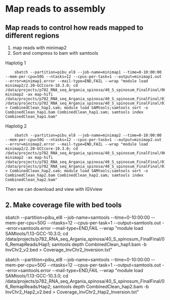 # Map reads to assembly 

## Map reads to control how reads mapped to different regions

1. map reads with minimap2
2. Sort and compress to bam with samtools

Haplotig 1

        sbatch --partition=pibu_el8 --job-name=minimap1 --time=0-10:00:00 --mem-per-cpu=50G --ntasks=12 --cpus-per-task=1 --output=minimap1.out --error=minimap1.error --mail-type=END,FAIL --wrap "module load minimap2/2.20-GCCcore-10.3.0; cd /data/projects/p782_RNA_seq_Argania_spinosa/40_S_spinosum_FinalFinal/06_RemapReads/Hap1; minimap2 -ax map-hifi /data/projects/p782_RNA_seq_Argania_spinosa/40_S_spinosum_FinalFinal/01_Assembly/01_hap1/S_spinosum_hap1.fa /data/projects/p782_RNA_seq_Argania_spinosa/40_S_spinosum_FinalFinal/01_Assembly/Combined_clean.fq > CombinedClean_hap1.sam; module load SAMtools;samtools sort -o CombinedClean_hap1.bam CombinedClean_hap1.sam; samtools index CombinedClean_hap1.bam"

        
Haplotig 2
  
        sbatch --partition=pibu_el8 --job-name=minimap2 --time=0-10:00:00 --mem-per-cpu=50G --ntasks=12 --cpus-per-task=1 --output=minimap2.out --error=minimap2.error --mail-type=END,FAIL --wrap "module load minimap2/2.20-GCCcore-10.3.0; cd /data/projects/p782_RNA_seq_Argania_spinosa/40_S_spinosum_FinalFinal/06_RemapReads/Hap2; minimap2 -ax map-hifi /data/projects/p782_RNA_seq_Argania_spinosa/40_S_spinosum_FinalFinal/01_Assembly/02_hap2/S_spinosum_hap2.fa /data/projects/p782_RNA_seq_Argania_spinosa/40_S_spinosum_FinalFinal/01_Assembly/Combined_clean.fq > CombinedClean_hap2.sam; module load SAMtools;samtools sort -o CombinedClean_hap2.bam CombinedClean_hap2.sam; samtools index CombinedClean_hap2.bam"
        
Then we can download and view with IGVview

## 2. Make coverage file with bed tools

sbatch --partition=pibu_el8 --job-name=samtools --time=0-10:00:00 --mem-per-cpu=50G --ntasks=12 --cpus-per-task=1 --output=samtools.out --error=samtools.error --mail-type=END,FAIL --wrap "module load SAMtools/1.13-GCC-10.3.0; cd /data/projects/p782_RNA_seq_Argania_spinosa/40_S_spinosum_FinalFinal/06_RemapReads/Hap1; samtools depth CombinedClean_hap1.bam -b InvChr2_v2.bed > Coverage_InvChr2_Inversion.txt"

sbatch --partition=pibu_el8 --job-name=samtools --time=0-10:00:00 --mem-per-cpu=50G --ntasks=12 --cpus-per-task=1 --output=samtools.out --error=samtools.error --mail-type=END,FAIL --wrap "module load SAMtools/1.13-GCC-10.3.0; cd /data/projects/p782_RNA_seq_Argania_spinosa/40_S_spinosum_FinalFinal/06_RemapReads/Hap2; samtools depth CombinedClean_hap2.bam -b InvChr2_Hap2_v2.bed > Coverage_InvChr2_Hap2_Inversion.txt"


